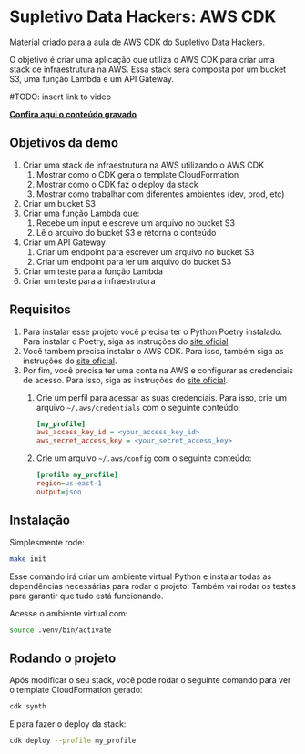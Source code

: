 # Supletivo Data Hackers: AWS CDK

Material criado para a aula de AWS CDK do Supletivo Data Hackers.

O objetivo é criar uma aplicação que utiliza o AWS CDK para criar uma stack de infraestrutura na AWS. Essa stack será composta por um bucket S3, uma função Lambda e um API Gateway.

#TODO: insert link to video

**[Confira aqui o conteúdo gravado]()**

## Objetivos da demo

1. Criar uma stack de infraestrutura na AWS utilizando o AWS CDK
    1. Mostrar como o CDK gera o template CloudFormation
    1. Mostrar como o CDK faz o deploy da stack
    1. Mostrar como trabalhar com diferentes ambientes (dev, prod, etc)
1. Criar um bucket S3
1. Criar uma função Lambda que:
    1. Recebe um input e escreve um arquivo no bucket S3
    1. Lê o arquivo do bucket S3 e retorna o conteúdo
1. Criar um API Gateway
    1. Criar um endpoint para escrever um arquivo no bucket S3
    1. Criar um endpoint para ler um arquivo do bucket S3
1. Criar um teste para a função Lambda
1. Criar um teste para a infraestrutura

## Requisitos

1. Para instalar esse projeto você precisa ter o Python Poetry instalado. Para instalar o Poetry, siga as instruções do [site oficial](https://python-poetry.org/docs/#installing-with-the-official-installer)
1. Você também precisa instalar o AWS CDK. Para isso, também siga as instruções do [site oficial](https://docs.aws.amazon.com/cdk/latest/guide/getting_started.html).
1. Por fim, você precisa ter uma conta na AWS e configurar as credenciais de acesso. Para isso, siga as instruções do [site oficial](https://docs.aws.amazon.com/cli/latest/userguide/cli-configure-quickstart.html).
    1. Crie um perfil para acessar as suas credenciais. Para isso, crie um arquivo `~/.aws/credentials` com o seguinte conteúdo:

        ```ini
        [my_profile]
        aws_access_key_id = <your_access_key_id>
        aws_secret_access_key = <your_secret_access_key>
        ```

    1. Crie um arquivo `~/.aws/config` com o seguinte conteúdo:

        ```ini
        [profile my_profile]
        region=us-east-1
        output=json
        ```

## Instalação

Simplesmente rode:

```bash
make init
```

Esse comando irá criar um ambiente virtual Python e instalar todas as dependências necessárias para rodar o projeto. Também vai rodar os testes para garantir que tudo está funcionando.

Acesse o ambiente virtual com:

```bash
source .venv/bin/activate
```

## Rodando o projeto

Após modificar o seu stack, você pode rodar o seguinte comando para ver o template CloudFormation gerado:

```bash
cdk synth
```

E para fazer o deploy da stack:

```bash
cdk deploy --profile my_profile
```
